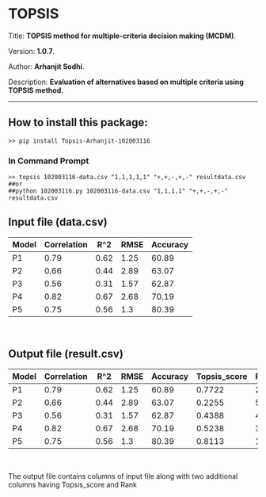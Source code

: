 # TOPSIS

Title: **TOPSIS method for multiple-criteria decision making (MCDM)**.

Version: **1.0.7**.

Author: **Arhanjit Sodhi**.

Description: **Evaluation of alternatives based on multiple criteria using TOPSIS method.**

---

## How to install this package:

```
>> pip install Topsis-Arhanjit-102003116
```

### In Command Prompt

```
>> topsis 102003116-data.csv "1,1,1,1,1" "+,+,-,+,-" resultdata.csv
##or
##python 102003116.py 102003116-data.csv "1,1,1,1" "+,+,-,+,-" resultdata.csv
```

## Input file (data.csv)

| Model | Correlation | R^2  | RMSE | Accuracy |
| ----- | ----------- | ---- | ---- | -------- |
| P1    | 0.79        | 0.62 | 1.25 | 60.89    |
| P2    | 0.66        | 0.44 | 2.89 | 63.07    |
| P3    | 0.56        | 0.31 | 1.57 | 62.87    |
| P4    | 0.82        | 0.67 | 2.68 | 70.19    |
| P5    | 0.75        | 0.56 | 1.3  | 80.39    |

<br>

## Output file (result.csv)

| Model | Correlation | R^2  | RMSE | Accuracy | Topsis_score | Rank |
| ----- | ----------- | ---- | ---- | -------- | ------------ | ---- |
| P1    | 0.79        | 0.62 | 1.25 | 60.89    | 0.7722       | 2    |
| P2    | 0.66        | 0.44 | 2.89 | 63.07    | 0.2255       | 5    |
| P3    | 0.56        | 0.31 | 1.57 | 62.87    | 0.4388       | 4    |
| P4    | 0.82        | 0.67 | 2.68 | 70.19    | 0.5238       | 3    |
| P5    | 0.75        | 0.56 | 1.3  | 80.39    | 0.8113       | 1    |

<br>

The output file contains columns of input file along with two additional columns having Topsis_score and Rank
